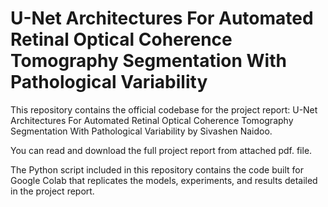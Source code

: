 # U-Net Architectures For Automated Retinal Optical Coherence Tomography Segmentation With Pathological Variability
This repository contains the official codebase for the project report: U-Net Architectures For Automated Retinal Optical Coherence Tomography Segmentation With Pathological Variability by Sivashen Naidoo.

You can read and download the full project report from attached pdf. file.

The Python script included in this repository contains the code built for Google Colab that replicates the models, experiments, and results detailed in the project report.

